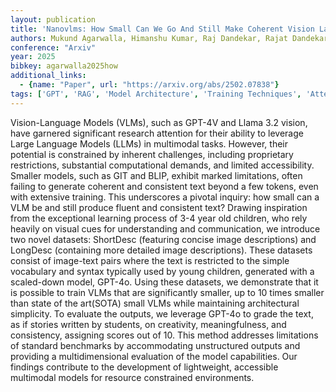```yaml
---
layout: publication
title: 'Nanovlms: How Small Can We Go And Still Make Coherent Vision Language Models?'
authors: Mukund Agarwalla, Himanshu Kumar, Raj Dandekar, Rajat Dandekar, Sreedath Panat
conference: "Arxiv"
year: 2025
bibkey: agarwalla2025how
additional_links:
  - {name: "Paper", url: "https://arxiv.org/abs/2502.07838"}
tags: ['GPT', 'RAG', 'Model Architecture', 'Training Techniques', 'Attention Mechanism', 'Multimodal Models']
---
```

Vision-Language Models (VLMs), such as GPT-4V and Llama 3.2 vision, have
garnered significant research attention for their ability to leverage Large
Language Models (LLMs) in multimodal tasks. However, their potential is
constrained by inherent challenges, including proprietary restrictions,
substantial computational demands, and limited accessibility. Smaller models,
such as GIT and BLIP, exhibit marked limitations, often failing to generate
coherent and consistent text beyond a few tokens, even with extensive training.
This underscores a pivotal inquiry: how small can a VLM be and still produce
fluent and consistent text? Drawing inspiration from the exceptional learning
process of 3-4 year old children, who rely heavily on visual cues for
understanding and communication, we introduce two novel datasets: ShortDesc
(featuring concise image descriptions) and LongDesc (containing more detailed
image descriptions). These datasets consist of image-text pairs where the text
is restricted to the simple vocabulary and syntax typically used by young
children, generated with a scaled-down model, GPT-4o. Using these datasets, we
demonstrate that it is possible to train VLMs that are significantly smaller,
up to 10 times smaller than state of the art(SOTA) small VLMs while maintaining
architectural simplicity. To evaluate the outputs, we leverage GPT-4o to grade
the text, as if stories written by students, on creativity, meaningfulness, and
consistency, assigning scores out of 10. This method addresses limitations of
standard benchmarks by accommodating unstructured outputs and providing a
multidimensional evaluation of the model capabilities. Our findings contribute
to the development of lightweight, accessible multimodal models for resource
constrained environments.
